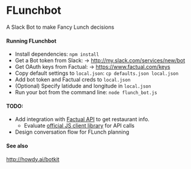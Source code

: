 # FLunchbot
A Slack Bot to make Fancy Lunch decisions

#### Running FLunchbot
* Install dependencies: `npm install`
* Get a Bot token from Slack:
  -> http://my.slack.com/services/new/bot
* Get OAuth keys from Factual:
  -> https://www.factual.com/keys
* Copy default settings to `local.json`: `cp defaults.json local.json`
* Add bot token and Factual creds to `local.json`
* (Optional) Specify latidude and longitude in `local.json`
* Run your bot from the command line: `node flunch_bot.js`

#### TODO:
* Add integration with [Factual API](http://developer.factual.com/api-docs/) to get restaurant info.
  * Evaluate [official JS client library](https://github.com/Factual/factual-nodejs-driver) for API calls
* Design conversation flow for FLunch planning 
 

#### See also
http://howdy.ai/botkit
